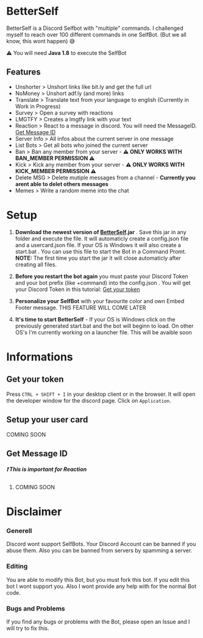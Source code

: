 # BetterSelf
BetterSelf is a Discord Selfbot with "multiple" commands. I challenged myself to reach over 100 different commands in one SelfBot. (But we all know, this wont happen) :sweat_smile:

⚠ You will need **Java 1.8** to execute the SelfBot

## Features
* Unshorter > Unshort links like bit.ly and get the full url
* NoMoney > Unshort adf.ly (and more) links
* Translate > Translate text from your language to english (Currently in Work in Progress)
* Survey > Open a survey with reactions
* LMGTFY > Creates a lmgtfy link with your text
* Reaction > React to a message in discord. You will need the MessageID. [Get Message ID](https://github.com/LeshDev/BetterSelf#get-message-id)
* Server Info > All infos about the current server in one message
* List Bots > Get all bots who joined the current server
* Ban > Ban any member from your server - **⚠ ONLY WORKS WITH BAN_MEMBER PERMISSION ⚠**
* Kick > Kick any member from your server - **⚠ ONLY WORKS WITH KICK_MEMBER PERMISSION ⚠**
* Delete MSG > Delete mutiple messages from a channel - **Currently you arent able to delet others messages**
* Memes > Write a random meme into the chat

# Setup
1. **Download the newest version of [BetterSelf](https://github.com/LeshDev/BetterSelf/releases).jar** . Save this jar in any folder and execute the file. It will automaticly create a config.json file and a usercard.json file. If your OS is Windows it will also create a start.bat . You can use this file to start the Bot in a Command Promt. **NOTE:** The first time you start the jar it will close automaticly after creating all files.

2. **Before you restart the bot again** you must paste your Discord Token and your bot prefix (like +command) into the config.json . You will get your Discord Token in this tutorial: [Get your token](https://github.com/LeshDev/BetterSelf#get-your-token)

3. **Personalize your SelfBot** with your favourite color and own Embed Footer message. THIS FEATURE WILL COME LATER 

4. **It's time to start BetterSelf** - If your OS is Windows click on the previously generated start.bat and the bot will beginn to load. On other OS's I'm currently working on a launcher file. This will be avaible soon 

# Informations
## Get your token
Press `CTRL + SHIFT + I` in your desktop client or in the browser. It will open the developer window for the discord page. Click on `Application`.

## Setup your user card
COMING SOON

## Get Message ID
##### ❗️ This is important for **Reaction**
1. COMING SOON


# Disclaimer
### Generell
Discord wont support SelfBots. Your Discord Account can be banned if you abuse them. Also you can be banned from servers by spamming a server. 

### Editing
You are able to modify this Bot, but you must fork this bot. If you edit this bot I wont support you. Also I wont provide any help with for the normal Bot code. 

### Bugs and Problems
If you find any bugs or problems with the Bot, please open an Issue and I will try to fix this. 

